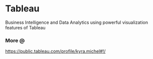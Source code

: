 # Tableau
Business Intelligence and Data Analytics using powerful visualization features of Tableau

### More @ 
https://public.tableau.com/profile/kyra.michel#!/

